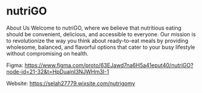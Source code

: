# nutriGO
About Us Welcome to nutriGO, where we believe that nutritious eating should be convenient, delicious, and accessible to everyone. Our mission is to revolutionize the way you think about ready-to-eat meals by providing wholesome, balanced, and flavorful options that cater to your busy lifestyle without compromising on health.

Figma: https://www.figma.com/proto/63EJawd7na6H5a41eput40/nutriGO?node-id=21-32&t=HpDuainI3NJWHm3I-1

Website: https://selah27779.wixsite.com/nutrigomy
